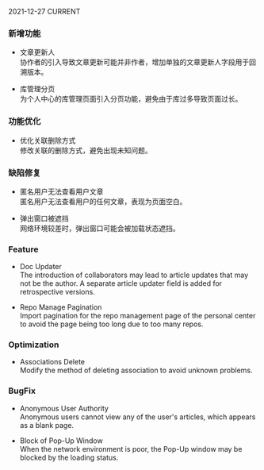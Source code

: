 2021-12-27
CURRENT
### 新增功能

- 文章更新人   
协作者的引入导致文章更新可能并非作者，增加单独的文章更新人字段用于回溯版本。

- 库管理分页   
为个人中心的库管理页面引入分页功能，避免由于库过多导致页面过长。

### 功能优化

- 优化关联删除方式   
修改关联的删除方式，避免出现未知问题。

### 缺陷修复

- 匿名用户无法查看用户文章   
匿名用户无法查看用户的任何文章，表现为页面空白。

- 弹出窗口被遮挡   
网络环境较差时，弹出窗口可能会被加载状态遮挡。

### Feature

- Doc Updater   
The introduction of collaborators may lead to article updates that may not be the author. A separate article updater field is added for retrospective versions.

- Repo Manage Pagination   
Import pagination for the repo management page of the personal center to avoid the page being too long due to too many repos.

### Optimization

- Associations Delete   
Modify the method of deleting association to avoid unknown problems.

### BugFix

- Anonymous User Authority   
Anonymous users cannot view any of the user's articles, which appears as a blank page.

- Block of Pop-Up Window   
When the network environment is poor, the Pop-Up window may be blocked by the loading status.
